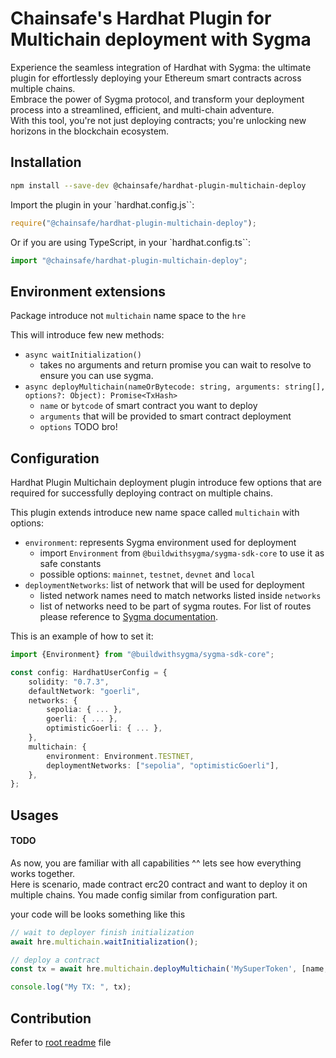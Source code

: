 # Chainsafe's Hardhat Plugin for Multichain deployment with Sygma

Experience the seamless integration of Hardhat with Sygma: the ultimate plugin for effortlessly deploying your Ethereum smart contracts across multiple chains.  
Embrace the power of Sygma protocol, and transform your deployment process into a streamlined, efficient, and multi-chain adventure.  
With this tool, you're not just deploying contracts; you're unlocking new horizons in the blockchain ecosystem.


## Installation

```bash
npm install --save-dev @chainsafe/hardhat-plugin-multichain-deploy
```

Import the plugin in your `hardhat.config.js``:

```js
require("@chainsafe/hardhat-plugin-multichain-deploy");
```

Or if you are using TypeScript, in your `hardhat.config.ts``:

```js
import "@chainsafe/hardhat-plugin-multichain-deploy";
```

## Environment extensions

Package introduce not `multichain` name space to the `hre`

This will introduce few new methods:
 * `async waitInitialization()`
   * takes no arguments and return promise you can wait to resolve to ensure you can use sygma.
 * `async deployMultichain(nameOrBytecode: string, arguments: string[], options?: Object): Promise<TxHash>`
   * `name` or `bytcode` of smart contract you want to deploy
   * `arguments` that will be provided to smart contract deployment
   * `options` TODO bro!

## Configuration

Hardhat Plugin Multichain deployment plugin introduce few options that are required for successfully deploying contract on multiple chains.

This plugin extends introduce new name space called `multichain` with options:
 * `environment`: represents Sygma environment used for deployment
   * import `Environment` from `@buildwithsygma/sygma-sdk-core` to use it as safe constants
   * possible options: `mainnet`, `testnet`, `devnet` and `local`
 * `deploymentNetworks`: list of network that will be used for deployment
   * listed network names need to match networks listed inside `networks`
   * list of networks need to be part of sygma routes. For list of routes please reference to [Sygma documentation](https://docs.buildwithsygma.com/environments).

This is an example of how to set it:

```typescript
import {Environment} from "@buildwithsygma/sygma-sdk-core";

const config: HardhatUserConfig = {
    solidity: "0.7.3",
    defaultNetwork: "goerli",
    networks: {
        sepolia: { ... },
        goerli: { ... },
        optimisticGoerli: { ... },
    },
    multichain: {
        environment: Environment.TESTNET,
        deploymentNetworks: ["sepolia", "optimisticGoerli"],
    },
};
```

## Usages

#### TODO

As now, you are familiar with all capabilities ^^ lets see how everything works together.  
Here is scenario, made contract erc20 contract and want to deploy it on multiple chains. You made config similar from configuration part.

your code will be looks something like this

```typescript
// wait to deployer finish initialization
await hre.multichain.waitInitialization();

// deploy a contract
const tx = await hre.multichain.deployMultichain('MySuperToken', [name, symbol, decimals], { singer: web3signer });

console.log("My TX: ", tx);
```

## Contribution

Refer to [root readme](../../README.md) file